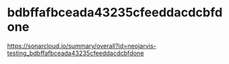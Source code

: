 # bdbffafbceada43235cfeeddacdcbfdone
https://sonarcloud.io/summary/overall?id=neojarvis-testing_bdbffafbceada43235cfeeddacdcbfdone
